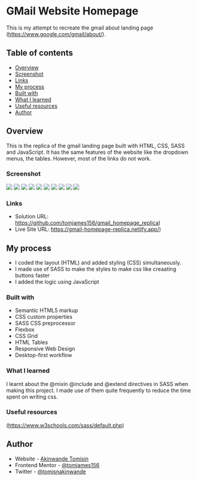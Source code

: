 # GMail Website Homepage

This is my attempt to recreate the gmail about landing page
(https://www.google.com/gmail/about/).

## Table of contents

- [Overview](#overview)
- [Screenshot](#screenshot)
- [Links](#links)
- [My process](#my-process)
- [Built with](#built-with)
- [What I learned](#what-i-learned)
- [Useful resources](#useful-resources)
- [Author](#author)

## Overview

This is the replica of the gmail landing page built with HTML, CSS, SASS and JavaScript. It has the same features of the website like the dropdown menus, the tables. However, most of the links do not work.

### Screenshot

![](./screenshots/screenshot(1).png)
![](./screenshots/screenshot(2).png)
![](./screenshots/screenshot(3).png)
![](./screenshots/screenshot(4).png)
![](./screenshots/screenshot(5).png)
![](./screenshots/screenshot(6).png)
![](./screenshots/screenshot(7).png)
![](./screenshots/screenshot(8).png)
![](./screenshots/screenshot(9).png)
![](./screenshots/screenshot(10).png)

### Links

- Solution URL: https://github.com/tomjames156/gmail_homepage_replica)
- Live Site URL: https://gmail-homepage-replica.netlify.app/)

## My process

- I coded the layout (HTML) and added styling (CSS) simultaneously. 
- I made use of SASS to make the styles to make css like creaating buttons faster
- I added the logic using JavaScript

### Built with

- Semantic HTML5 markup
- CSS custom properties
- SASS CSS preprocessor
- Flexbox
- CSS Grid
- HTML Tables
- Responsive Web Design
- Desktop-first workflow

### What I learned

I learnt about the @mixin @include and @extend directives in SASS when making this project. I made use of them quite frequently to reduce the time spent on writing css.

### Useful resources

(https://www.w3schools.com/sass/default.php)

## Author

- Website - [Akinwande Tomisin](https://tomis-portfolio.netlify.app)
- Frontend Mentor - [@tomjames156](https://www.frontendmentor.io/profile/tomjames156)
- Twitter - [@tomisnakinwande](https://mobile.twitter.com/tomisnakinwande/)